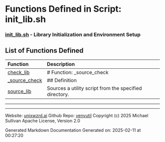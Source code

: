 # Functions Defined in Script: init_lib.sh

### [init_lib.sh](/docs/shdoc/bin/shinclude/scripts/init_lib.sh.md) - Library Initialization and Environment Setup

## List of Functions Defined

| Function | Description |
|:--|:--|
| [check_lib](functions/check_lib.md) | # Function: _source_check |
| [_source_check](functions/_source_check.md) | ## Definition  |
| [source_lib](functions/source_lib.md) | Sources a utility script from the specified directory. |

---

---

Website: [unixwzrd.ai](https://unixwzrd.ai)
Github Repo: [venvutil](https://github.com/unixwzrd/venvutil)
Copyright (c) 2025 Michael Sullivan
Apache License, Version 2.0

Generated Markdown Documentation
Generated on: 2025-02-11 at 00:27:20
